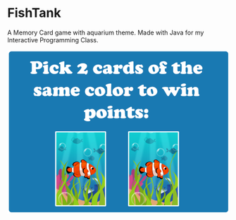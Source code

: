 # FishTank
A Memory Card game with aquarium theme. Made with Java for my Interactive Programming Class. 

![rule1](FishTank/src/images/rule1.png)

